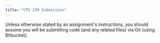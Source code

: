 ```yaml
---
title: "CPS 230 Submission"
---
```


Unless otherwise stated by an assignment's instructions, you should assume you will be submitting code (and any related files) via Git (using Bitbucket). 

